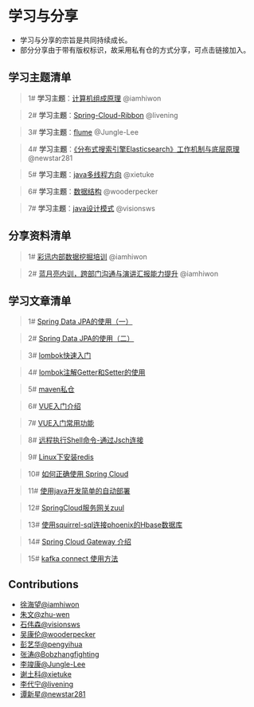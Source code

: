 # 学习与分享
+ 学习与分享的宗旨是共同持续成长。
+ 部分分享由于带有版权标识，故采用私有仓的方式分享，可点击链接加入。

## 学习主题清单

> 1# **学习主题**：[计算机组成原理](https://github.com/iamhiwon/learning-principles-of-computer-composition/invitations) @iamhiwon

> 2# **学习主题**：[Spring-Cloud-Ribbon](https://github.com/iamhiwon/learning-Spring-Cloud-Ribbon/invitations) @livening


> 3# **学习主题**：[flume](https://github.com/iamhiwon/learning-flume/invitations) @Jungle-Lee

> 4# **学习主题**：[《分布式搜索引擎Elasticsearch》工作机制与底层原理](https://github.com/iamhiwon/learning-Elasticsearch/invitations) @newstar281

> 5# **学习主题**：[java多线程方向](https://github.com/iamhiwon/learning-java-multithreading/invitations) @xietuke

> 6# **学习主题**：[数据结构](https://github.com/iamhiwon/learning-data-structure-design/invitations) @wooderpecker

> 7# **学习主题**：[java设计模式](https://github.com/iamhiwon/learning-java-design-pattern/invitations) @visionsws 

## 分享资料清单
> 1# [彩讯内部数据挖掘培训](https://github.com/iamhiwon/sharing-richinfo-datamining) @iamhiwon

> 2# [蓝月亮内训，跨部门沟通与演讲汇报能力提升](https://github.com/iamhiwon/sharing-BM-Communication-and-presentation-skills) @iamhiwon

## 学习文章清单
> 1# [Spring Data JPA的使用（一）](https://github.com/imubu/ubu-learning/blob/master/SpringCloud/Spring%20Data%20JPA%E7%9A%84%E4%BD%BF%E7%94%A8%EF%BC%88%E4%B8%80%EF%BC%89.md)

> 2# [Spring Data JPA的使用（二）](https://github.com/imubu/ubu-learning/blob/master/SpringCloud/Spring%20Data%20JPA%E7%9A%84%E4%BD%BF%E7%94%A8%EF%BC%88%E4%BA%8C%EF%BC%89.md)

> 3# [lombok快速入门](https://www.jianshu.com/p/1e6d585bc1d2)

> 4# [lombok注解Getter和Setter的使用](https://www.jianshu.com/p/bb3f5dd518e8)

> 5# [maven私仓](https://github.com/imubu/ubu-learning/blob/master/Java/maven%E7%A7%81%E4%BB%93.md)

> 6# [VUE入门介绍](https://github.com/imubu/ubu-learning/blob/master/VueJS/VUE%E5%85%A5%E9%97%A8%E4%BB%8B%E7%BB%8D.pdf)

> 7# [VUE入门常用功能](https://github.com/imubu/ubu-learning/blob/master/VueJS/VUE%E5%85%A5%E9%97%A8%E5%B8%B8%E7%94%A8%E5%8A%9F%E8%83%BD.pdf)

> 8# [远程执行Shell命令-通过Jsch连接](https://github.com/imubu/ubu-learning/blob/master/Java/java%20%E8%BF%9C%E7%A8%8B%E6%89%A7%E8%A1%8CShell%E5%91%BD%E4%BB%A4-%E9%80%9A%E8%BF%87Jsch%E8%BF%9E%E6%8E%A5.md)


> 9# [Linux下安装redis](https://github.com/imubu/ubu-learning/blob/master/Linux/Linux%E4%B8%8B%E5%AE%89%E8%A3%85redis.md)

> 10# [如何正确使用 Spring Cloud](https://github.com/imubu/ubu-learning/blob/master/SpringCloud/%E5%A6%82%E4%BD%95%E6%AD%A3%E7%A1%AE%E4%BD%BF%E7%94%A8%20Spring%20Cloud.pdf)

> 11# [使用java开发简单的自动部署](https://github.com/imubu/ubu-learning/blob/master/Java/%E4%BD%BF%E7%94%A8java%E5%BC%80%E5%8F%91%E7%AE%80%E5%8D%95%E7%9A%84%E8%87%AA%E5%8A%A8%E9%83%A8%E7%BD%B2.md)

> 12# [SpringCloud服务网关zuul](https://github.com/imubu/ubu-learning/blob/master/Java/SpringCloud%E6%9C%8D%E5%8A%A1%E7%BD%91%E5%85%B3zuul.md)

> 13# [使用squirrel-sql连接phoenix的Hbase数据库](https://github.com/imubu/ubu-learning/blob/master/Hadoop/Hbase/%E4%BD%BF%E7%94%A8squirrel-sql%E8%BF%9E%E6%8E%A5phoenix%E7%9A%84Hbase%E6%95%B0%E6%8D%AE%E5%BA%93.md)

> 14# [Spring Cloud Gateway 介绍](https://github.com/imubu/ubu-learning/blob/master/SpringCloud/Spring%20Cloud%20Gateway%20%E4%BB%8B%E7%BB%8D.md)

> 15# [kafka connect 使用方法](https://github.com/imubu/ubu-learning/blob/master/Linux/kafka%20connect.md)

## Contributions
+ [徐海望@iamhiwon](https://github.com/iamhiwon)
+ [朱文@zhu-wen](https://github.com/zhu-wen)
+ [石伟森@visionsws](https://github.com/visionsws) 
+ [吴康伦@wooderpecker](https://github.com/wooderpecker) 
+ [彭艺华@pengyihua](https://github.com/pengyihua)
+ [张涛@Bobzhangfighting](https://github.com/Bobzhangfighting)
+ [李竣康@Jungle-Lee](https://github.com/Jungle-Lee)
+ [谢土科@xietuke](https://github.com/xietuke)
+ [李代宁@livening](https://github.com/livening)
+ [谭新星@newstar281](https://github.com/newstar281)
